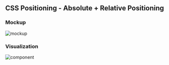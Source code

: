 ## CSS Positioning - Absolute + Relative Positioning

### Mockup
![mockup](./images/component-mockup.png)


### Visualization
![component](./images/position-demo.png)
